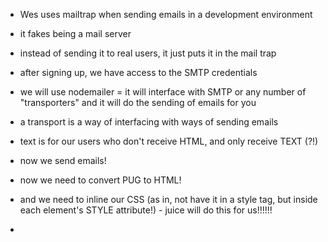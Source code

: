- Wes uses mailtrap when sending emails in a development environment
- it fakes being a mail server
- instead of sending it to real users, it just puts it in the mail trap

- after signing up, we have access to the SMTP credentials

- we will use nodemailer = it will interface with SMTP or any number of "transporters" and it will do the sending of emails for you

- a transport is a way of interfacing with ways of sending emails

- text is for our users who don't receive HTML, and only receive TEXT (?!)


- now we send emails!

- now we need to convert PUG to HTML!
- and we need to inline our CSS (as in, not have it in a style tag, but inside each element's STYLE attribute!) - juice will do this for us!!!!!!
-
